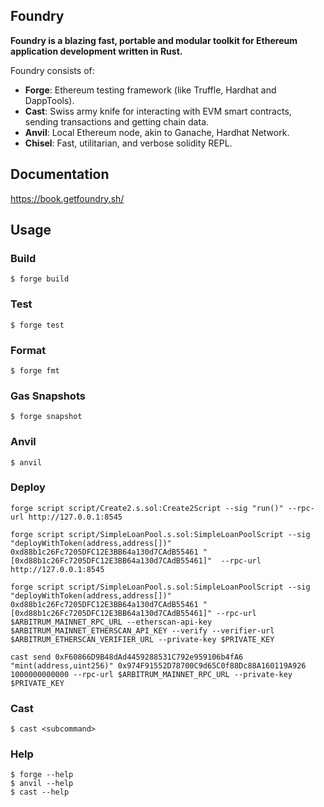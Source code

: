 ## Foundry

**Foundry is a blazing fast, portable and modular toolkit for Ethereum application development written in Rust.**

Foundry consists of:

-   **Forge**: Ethereum testing framework (like Truffle, Hardhat and DappTools).
-   **Cast**: Swiss army knife for interacting with EVM smart contracts, sending transactions and getting chain data.
-   **Anvil**: Local Ethereum node, akin to Ganache, Hardhat Network.
-   **Chisel**: Fast, utilitarian, and verbose solidity REPL.

## Documentation

https://book.getfoundry.sh/

## Usage

### Build

```shell
$ forge build
```

### Test

```shell
$ forge test
```

### Format

```shell
$ forge fmt
```

### Gas Snapshots

```shell
$ forge snapshot
```

### Anvil

```shell
$ anvil
```

### Deploy

```shell
forge script script/Create2.s.sol:Create2Script --sig "run()" --rpc-url http://127.0.0.1:8545

forge script script/SimpleLoanPool.s.sol:SimpleLoanPoolScript --sig "deployWithToken(address,address[])" 0xd88b1c26Fc7205DFC12E3BB64a130d7CAdB55461 "[0xd88b1c26Fc7205DFC12E3BB64a130d7CAdB55461]"  --rpc-url http://127.0.0.1:8545

forge script script/SimpleLoanPool.s.sol:SimpleLoanPoolScript --sig "deployWithToken(address,address[])" 0xd88b1c26Fc7205DFC12E3BB64a130d7CAdB55461 "[0xd88b1c26Fc7205DFC12E3BB64a130d7CAdB55461]" --rpc-url $ARBITRUM_MAINNET_RPC_URL --etherscan-api-key $ARBITRUM_MAINNET_ETHERSCAN_API_KEY --verify --verifier-url $ARBITRUM_ETHERSCAN_VERIFIER_URL --private-key $PRIVATE_KEY

cast send 0xF60866D9B48dAd4459288531C792e959106b4fA6 "mint(address,uint256)" 0x974F91552D78700C9d65C0f88Dc88A160119A926 1000000000000 --rpc-url $ARBITRUM_MAINNET_RPC_URL --private-key $PRIVATE_KEY
```

### Cast

```shell
$ cast <subcommand>
```

### Help

```shell
$ forge --help
$ anvil --help
$ cast --help
```
